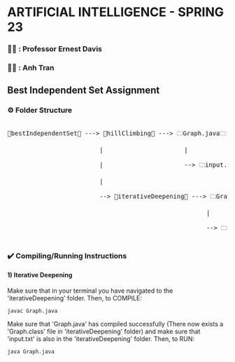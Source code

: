 # ARTIFICIAL INTELLIGENCE - SPRING 23
              
### 👨‍🏫 : Professor Ernest Davis                     
### 👨‍🎓 : Anh Tran 
                  
## Best Independent Set Assignment
               
### ⚙️ Folder Structure
<pre align="left">             
📁bestIndependentSet📁 ---> 📁hillClimbing📁 ---> 🗀Graph.java🗀      <br>
                         |                      |                       <br>
                         |                      --> 🗀input.txt🗀       <br>
                         |                                              <br>
                         --> 📁iterativeDeepening📁 ---> 🗀Graph.java🗀<br>
                                                      |                 <br>
                                                      --> 🗀input.txt🗀 <br>
</pre>   
         
                
### ✔️ Compiling/Running Instructions                   

####    1)   Iterative Deepening                    

<p align="left"> 
Make sure that in your terminal you have navigated to the 'iterativeDeepening' folder. Then, to COMPILE:
</p> 
                
```
javac Graph.java
```
                    
<p align="left"> 
Make sure that 'Graph.java' has compiled successfully (There now exists a 'Graph.class' file in 'iterativeDeepening' folder) and make sure that 'input.txt' is also in the 'iterativeDeepening' folder. Then, to RUN:
</p> 
                       
```
java Graph.java
```
